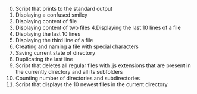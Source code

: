 0. Script that prints to the standard output
1. Displaying a confused smiley
2. Displaying content of file
3. Displaying content of two files
4.Displaying the last 10 lines of a file
5. Displaying the last 10 lines
6. Displaying the third line of a file
7. Creating and naming a file with special characters
8. Saving current state of directory
9. Duplicating the last line
10. Script that deletes all regular files with .js extensions that are present in the currently directory and all its subfolders
11. Counting number of directories and subdirectories
12. Script that displays the 10 newest files in the current directory
